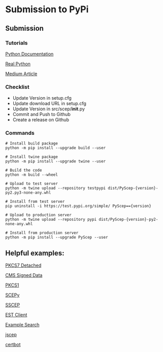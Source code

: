 # Submission to PyPi

## Submission

### Tutorials
[Python Documentation](https://packaging.python.org/tutorials/packaging-projects/)

[Real Python](https://realpython.com/pypi-publish-python-package/)

[Medium Article](https://medium.com/@joel.barmettler/how-to-upload-your-python-package-to-pypi-65edc5fe9c56)

### Checklist
- Update Version in setup.cfg
- Update download URL in setup.cfg
- Update Version in src/scep/__init__.py
- Commit and Push to Github 
- Create a release on Github

### Commands
````
# Install build package
python -m pip install --upgrade build --user

# Install twine package
python -m pip install --upgrade twine --user

# Build the code
python -m build --wheel

# Upload to test server
python -m twine upload --repository testpypi dist/PyScep-{version}-py2.py3-none-any.whl

# Install from test server
pip uninstall -i https://test.pypi.org/simple/ PyScep=={version}

# Upload to production server
python -m twine upload --repository pypi dist/PyScep-{version}-py2-none-any.whl

# Install from production server
python -m pip install --upgrade PyScep --user
````

## Helpful examples:
[PKCS7 Detached](https://github.com/jnewbigin/pkcs7_detached)

[CMS Signed Data](https://www.cryptosys.net/pki/manpki/pki_signeddata.html)

[PKCS1](https://github.com/bdauvergne/python-pkcs1)

[SCEPy](https://github.com/mosen/SCEPy)

[SSCEP](https://github.com/certnanny/sscep)

[EST Client](https://github.com/laurentluce/est-client-python)

[Example Search](https://www.programcreek.com/python/example/102802/cryptography.x509)

[jscep](https://github.com/jscep/jscep)

[certbot](https://github.com/certbot/certbot)
